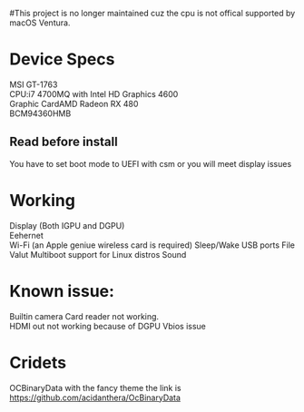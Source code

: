 #This project is no longer maintained cuz the cpu is not offical supported by macOS Ventura.

# Device Specs
MSI GT-1763  
CPU:i7 4700MQ with Intel HD Graphics 4600  
Graphic CardAMD Radeon RX 480  
BCM94360HMB  

## Read before install
You have to set boot mode to UEFI with csm or you will meet display issues  

# Working
Display (Both IGPU and DGPU)  
Eehernet  
Wi-Fi (an Apple geniue wireless card is required)
Sleep/Wake
USB ports
File Valut 
Multiboot support for Linux distros 
Sound  

# Known issue:
Builtin camera
Card reader not working.  
HDMI out not working because of DGPU Vbios issue 

# Cridets
OCBinaryData with the fancy theme the link is https://github.com/acidanthera/OcBinaryData

 




